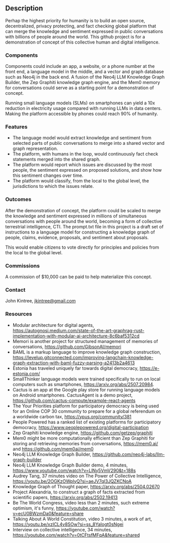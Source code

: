 ## Description
Perhap the highest priority for humanity is to build an open source, decentralized, privacy protecting, and fact checking global platform that can merge the knowledge and sentiment expressed in public conversations with billions of people around the world. This github project is for a demonstration of concept of this collective human and digital intelligence.

### Components
Components could include an app, a website, or a phone number at the front end, a language model in the middle, and a vector and graph database such as Neo4j in the back end. A fusion of the Neo4j LLM Knowledge Graph Builder, the Zep Graphiti knowledge graph engine, and the Mem0 memory for conversations could serve as a starting point for a demonstration of concept. 

Running small language models (SLMs) on smartphones can yield a 10x reduction in electricity usage compared with running LLMs in data centers. Making the platform accessible by phones could reach 90% of humanity. 
### Features
* The language model would extract knowledge and sentiment from selected parts of public conversations to merge into a shared vector and graph representation.
* The platform, with humans in the loop, would continuously fact check statements merged into the shared graph.
* The platform would report which issues are discussed by the most people, the sentiment expressed on proposed solutions, and show how this sentiment changes over time.
* The platform would classify, from the local to the global level, the jurisdictions to which the issues relate.
### Outcomes
After the demonstration of concept, the platform could be scaled to merge the knowledge and sentiment expressed in millions of simultaneous conversations with people around the world, becoming a form of collective terrestrial intelligence, CTI. The prompt.txt file in this project is a draft set of instructions to a language model for constructing a knowledge graph of people, claims, evidence, proposals, and sentiment about proposals.

This would enable citizens to vote directly for principles and policies from the local to the global level. 
### Commissions
A commission of $10,000 can be paid to help materialize this concept. 
### Contact
John Kintree, jkintree@gmail.com
### Resources
* Modular architecture for digital agents, https://autognosi.medium.com/state-of-the-art-graphrag-rust-implementation-with-modular-ai-architecture-8c6baf5312cd
* Memori is another project for structured management of memories of conversations, https://github.com/GibsonAI/memori
* BAML is a markup language to improve knowledge graph construction, https://levelup.gitconnected.com/improving-langchain-knowledge-graph-extraction-with-baml-fuzzy-parsing-a2413b2a4613
* Estonia has traveled uniquely far towards digital democracy, https://e-estonia.com/
* SmallThinker language models were trained specifically to run on local computers such as smartphones, https://arxiv.org/abs/2507.20984.
* Cactus is an app at the Google play store for running language models on Android smartphones. CactusAgent is a demo project, https://github.com/cactus-compute/example-react-agents
* The Your Priorities platform for participatory democracy is being used for an Online COP 30 community to prepare for a global referendum on a worldwide carbon tax, https://ypus.org/community/381
* People Powered has a ranked list of existing platforms for participatory democracy, https://www.peoplepowered.org/digital-participation
* Zep Graphiti knowledge engine, https://github.com/getzep/graphiti
* Mem0 might be more computationally efficient than Zep Graphiti for storing and retrieving memories from conversations, https://mem0.ai/ and https://github.com/mem0ai/mem0
* Neo4j LLM Knowledge Graph Builder, https://github.com/neo4j-labs/llm-graph-builder
* Neo4j LLM Knowledge Graph Builder demo, 4 minutes, https://www.youtube.com/watch?v=LlNy5VmV290&t=188s
* Audrey Tang, 37 minutes video on The Power of Collective Intelligence, https://youtu.be/2OGKzOWplyQ?si=aeJV7ql3JQZKCNoA
* Knowledge Graph of Thought paper, https://arxiv.org/abs/2504.02670
* Project Alexandria, to construct a graph of facts extracted from scientific papers, https://arxiv.org/abs/2502.19413
* Be The World Congress, video less than 2 minutes, such extreme optimism, it's funny, https://youtube.com/watch?v=ecU0BWzmDa0&feature=share
* Talking About A World Constitution, video 3 minutes, a work of art, https://youtu.be/xzICL4v8SOw?si=ss_8YaIogt0sNgei
* Interview on collective intelligence, 34 minutes, https://youtube.com/watch?v=0tCFtsfMFqA&feature=shared
  <!---
Jkintree2/Jkintree2 is a ✨ special ✨ repository because its `README.md` (this file) appears on your GitHub profile.
You can click the Preview link to take a look at your changes.
--->
